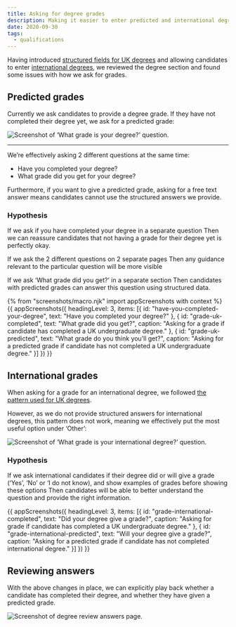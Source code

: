 ```yaml
---
title: Asking for degree grades
description: Making it easier to enter predicted and international degree grades.
date: 2020-09-30
tags:
  - qualifications
---
```


Having introduced [structured fields for UK degrees](/apply-for-teacher-training/structured-data-for-degrees/) and allowing candidates to enter [international degrees](/apply-for-teacher-training/international-candidates/#international-qualifications), we reviewed the degree section and found some issues with how we ask for grades.

## Predicted grades

Currently we ask candidates to provide a degree grade. If they have not completed their degree yet, we ask for a predicted grade:

![Screenshot of ‘What grade is your degree?’ question.](what-grade-is-your-uk-degree.png "This option appears after an ‘or’ divider, and with a list of grades above it. Candidates might infer from this that not having a degree yet is considered a lesser option.")

* * *

We’re effectively asking 2 different questions at the same time:

- Have you completed your degree?
- What grade did you get for your degree?

Furthermore, if you want to give a predicted grade, asking for a free text answer means candidates cannot use the structured answers we provide.

### Hypothesis

If we ask if you have completed your degree in a separate question
Then we can reassure candidates that not having a grade for their degree yet is perfectly okay.

If we ask the 2 different questions on 2 separate pages
Then any guidance relevant to the particular question will be more visible

If we ask ‘What grade did you get?’ in a separate section
Then candidates with predicted grades can answer this question using structured data.

{% from "screenshots/macro.njk" import appScreenshots with context %}
{{ appScreenshots({
  headingLevel: 3,
  items: [{
    id: "have-you-completed-your-degree",
    text: "Have you completed your degree?"
  }, {
    id: "grade-uk-completed",
    text: "What grade did you get?",
    caption: "Asking for a grade if candidate has completed a UK undergraduate degree."
  }, {
    id: "grade-uk-predicted",
    text: "What grade do you think you’ll get?",
    caption: "Asking for a predicted grade if candidate has not completed a UK undergraduate degree."
  }]
}) }}

## International grades

When asking for a grade for an international degree, we followed [the pattern used for UK degrees](/apply-for-teacher-training/structured-data-for-degrees/#what-grade-is-your-degree-baccalaureates).

However, as we do not provide structured answers for international degrees, this pattern does not work, meaning we effectively put the most useful option under ‘Other’:

![Screenshot of ‘What grade is your international degree?’ question.](what-grade-is-your-international-degree.png)

### Hypothesis

If we ask international candidates if their degree did or will give a grade (‘Yes’, ‘No’ or ‘I do not know), and show examples of grades before showing these options
Then candidates will be able to better understand the question and provide the right information.

{{ appScreenshots({
  headingLevel: 3,
  items: [{
    id: "grade-international-completed",
    text: "Did your degree give a grade?",
    caption: "Asking for grade if candidate has completed a UK undergraduate degree."
  }, {
    id: "grade-international-predicted",
    text: "Will your degree give a grade?",
    caption: "Asking for a predicted grade if candidate has not completed international degree."
  }]
}) }}

## Reviewing answers

With the above changes in place, we can explicitly play back whether a candidate has completed their degree, and whether they have given a predicted grade.

![Screenshot of degree review answers page.](review-answers.png)
